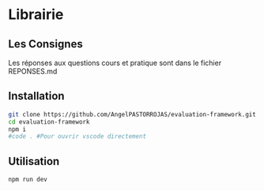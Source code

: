 # Librairie

## Les Consignes
Les réponses aux questions cours et pratique sont dans le fichier REPONSES.md

## Installation
```bash
git clone https://github.com/AngelPASTORROJAS/evaluation-framework.git
cd evaluation-framework
npm i
#code . #Pour ouvrir vscode directement
```

## Utilisation
```bash
npm run dev
```